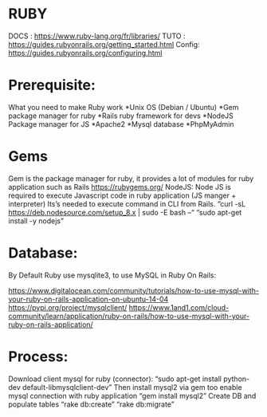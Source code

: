 RUBY
========

DOCS : https://www.ruby-lang.org/fr/libraries/
TUTO : https://guides.rubyonrails.org/getting_started.html
Config: https://guides.rubyonrails.org/configuring.html

Prerequisite:
========
What you need to make Ruby work
*Unix		OS (Debian / Ubuntu)
*Gem		package manager for ruby
*Rails		ruby framework for devs 
*NodeJS		Package manager for JS
*Apache2
*Mysql database
*PhpMyAdmin

Gems
========
Gem is the package manager for ruby, it provides a lot of modules for ruby application such as Rails
https://rubygems.org/
NodeJS:
Node JS is required to execute Javascript code in ruby application (JS manger + interpreter)
Its’s needed to execute command in CLI from Rails.
“curl -sL https://deb.nodesource.com/setup_8.x | sudo -E bash –“
“sudo apt-get install -y nodejs”

Database:
========
By Default Ruby use mysqlite3, to use MySQL in Ruby On Rails:

https://www.digitalocean.com/community/tutorials/how-to-use-mysql-with-your-ruby-on-rails-application-on-ubuntu-14-04
https://pypi.org/project/mysqlclient/
https://www.1and1.com/cloud-community/learn/application/ruby-on-rails/how-to-use-mysql-with-your-ruby-on-rails-application/

Process:
========
Download client mysql for ruby (connector):
“sudo apt-get install python-dev default-libmysqlclient-dev”
Then install mysql2 via gem too enable mysql connection with ruby application
“gem install mysql2”
Create DB and populate tables
“rake db:create”
“rake db:migrate”

